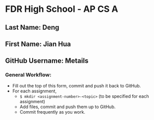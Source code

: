 # FDR High School - AP CS A

## Last Name: Deng
## First Name: Jian Hua
## GitHub Username: Metails


### General Workflow: 
* Fill out the top of this form, commit and push it back to GitHub.
* For each assignment,
  * `$ mkdir <assignment-number>-<topic>` (to be specified for each assignment)
  * Add files, commit and push them up to GitHub.
  * Commit frequently as you work.
